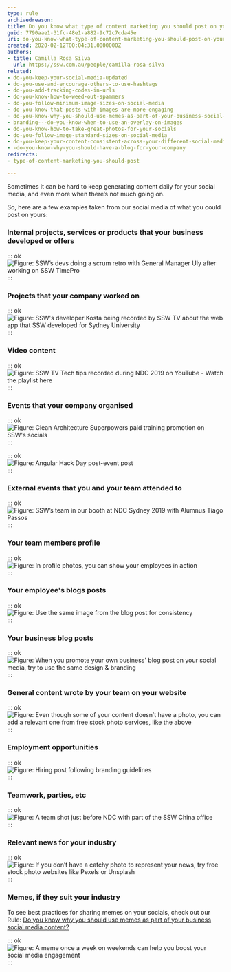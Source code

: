 ```yaml
---
type: rule
archivedreason: 
title: Do you know what type of content marketing you should post on your socials?
guid: 7790aae1-31fc-48e1-a882-9c72c7cda45e
uri: do-you-know-what-type-of-content-marketing-you-should-post-on-your-socials
created: 2020-02-12T00:04:31.0000000Z
authors:
- title: Camilla Rosa Silva
  url: https://ssw.com.au/people/camilla-rosa-silva
related:
- do-you-keep-your-social-media-updated
- do-you-use-and-encourage-others-to-use-hashtags
- do-you-add-tracking-codes-in-urls
- do-you-know-how-to-weed-out-spammers
- do-you-follow-minimum-image-sizes-on-social-media
- do-you-know-that-posts-with-images-are-more-engaging
- do-you-know-why-you-should-use-memes-as-part-of-your-business-social-media-content
- branding---do-you-know-when-to-use-an-overlay-on-images
- do-you-know-how-to-take-great-photos-for-your-socials
- do-you-follow-image-standard-sizes-on-social-media
- do-you-keep-your-content-consistent-across-your-different-social-media-platforms
- -do-you-know-why-you-should-have-a-blog-for-your-company
redirects:
- type-of-content-marketing-you-should-post

---
```


Sometimes it can be hard to keep generating content daily for your social media, and even more when there’s not much going on.

<!--endintro-->

So, here are a few examples taken from our social media of what you could post on yours:

### Internal projects, services or products that your business developed or offers


::: ok  
![Figure: SSW’s devs doing a scrum retro with General Manager Uly after working on        SSW TimePro](teamwork.jpg)  
:::

### Projects that your company worked on


::: ok  
![Figure: SSW's developer Kosta being recorded by SSW TV about the web app that SSW developed for Sydney University](breast.jpg)  
:::

### Video content


::: ok  
![Figure: SSW TV Tech tips recorded during NDC 2019 on YouTube -        Watch the playlist here](sswtv.jpg)  
:::

### Events that your company organised


::: ok  
![Figure: Clean Architecture Superpowers paid training promotion on SSW's socials](promoclean.jpg)  
:::


::: ok  
![Figure:        Angular Hack Day post-event post](sswevents.jpg)  
:::

### External events that you and your team attended to


::: ok  
![Figure: SSW’s team in our booth at NDC Sydney 2019 with Alumnus Tiago Passos](ndc.jpg)  
:::

### Your team members profile


::: ok  
![Figure: In profile photos, you can show your employees in action](kikisprofile.png)  
:::

### Your employee's blogs posts


::: ok  
![Figure: Use the same image from the blog post for consistency](blogpost.jpg)  
:::

### Your business blog posts


::: ok  
![Figure: When you promote your own business' blog post on your social media, try to use the same design & branding](blogpostssw.jpg)  
:::

### General content wrote by your team on your website



::: ok  
![Figure: Even though some of your content doesn’t have a photo, you can add a relevant one from free stock photo services, like the above](rules.jpg)  
:::

### Employment opportunities


::: ok  
![Figure: Hiring post following branding guidelines](hiringpost.jpg)  
:::

### Teamwork, parties, etc


::: ok  
![Figure: A team shot just before NDC with part of the SSW China office](teamwork2.jpg)  
:::

### Relevant news for your industry


::: ok  
![Figure: If you don’t have a catchy photo to represent your news, try free stock photo websites like        Pexels or        Unsplash](technews.jpg)  
:::

### Memes, if they suit your industry


To see best practices for sharing memes on your socials, check out our Rule: [Do you know why you should use memes as part of your business social media content?](/do-you-know-why-you-should-use-memes-as-part-of-your-business-social-media-content)


::: ok  
![Figure: A meme once a week on weekends can help you boost your social media engagement](meme.png)  
:::
